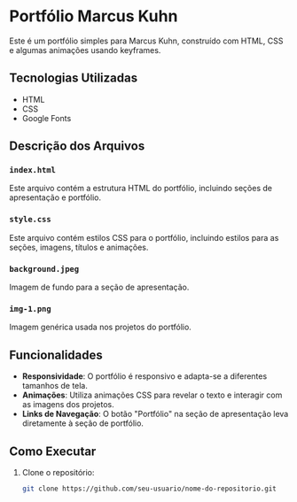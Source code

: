 # Portfólio Marcus Kuhn

Este é um portfólio simples para Marcus Kuhn, construído com HTML, CSS e algumas animações usando keyframes.

## Tecnologias Utilizadas

- HTML
- CSS
- Google Fonts
## Descrição dos Arquivos

### `index.html`

Este arquivo contém a estrutura HTML do portfólio, incluindo seções de apresentação e portfólio.

### `style.css`

Este arquivo contém estilos CSS para o portfólio, incluindo estilos para as seções, imagens, títulos e animações.

### `background.jpeg`

Imagem de fundo para a seção de apresentação.

### `img-1.png`

Imagem genérica usada nos projetos do portfólio.

## Funcionalidades

- **Responsividade**: O portfólio é responsivo e adapta-se a diferentes tamanhos de tela.
- **Animações**: Utiliza animações CSS para revelar o texto e interagir com as imagens dos projetos.
- **Links de Navegação**: O botão "Portfólio" na seção de apresentação leva diretamente à seção de portfólio.

## Como Executar

1. Clone o repositório:
   ```bash
   git clone https://github.com/seu-usuario/nome-do-repositorio.git

